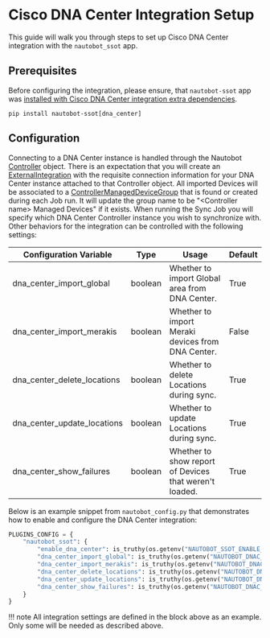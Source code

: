 # Cisco DNA Center Integration Setup

This guide will walk you through steps to set up Cisco DNA Center integration with the `nautobot_ssot` app.

## Prerequisites

Before configuring the integration, please ensure, that `nautobot-ssot` app was [installed with Cisco DNA Center integration extra dependencies](../install.md#install-guide).

```shell
pip install nautobot-ssot[dna_center]
```

## Configuration

Connecting to a DNA Center instance is handled through the Nautobot [Controller](https://docs.nautobot.com/projects/core/en/stable/development/core/controllers/) object. There is an expectation that you will create an [ExternalIntegration](https://docs.nautobot.com/projects/core/en/stable/user-guide/platform-functionality/externalintegration/) with the requisite connection information for your DNA Center instance attached to that Controller object. All imported Devices will be associated to a [ControllerManagedDeviceGroup](https://docs.nautobot.com/projects/core/en/stable/user-guide/core-data-model/dcim/controllermanageddevicegroup/) that is found or created during each Job run. It will update the group name to be "\<Controller name\> Managed Devices" if it exists. When running the Sync Job you will specify which DNA Center Controller instance you wish to synchronize with.  Other behaviors for the integration can be controlled with the following settings:

| Configuration Variable                              | Type    | Usage                                                      | Default              |
| --------------------------------------------------- | ------- | ---------------------------------------------------------- | -------------------- |
| dna_center_import_global                            | boolean | Whether to import Global area from DNA Center.             | True                 |
| dna_center_import_merakis                           | boolean | Whether to import Meraki devices from DNA Center.          | False                |
| dna_center_delete_locations                         | boolean | Whether to delete Locations during sync.                   | True                 |
| dna_center_update_locations                         | boolean | Whether to update Locations during sync.                   | True                 |
| dna_center_show_failures                            | boolean | Whether to show report of Devices that weren't loaded.     | True                 |

Below is an example snippet from `nautobot_config.py` that demonstrates how to enable and configure the DNA Center integration:

```python
PLUGINS_CONFIG = {
    "nautobot_ssot": {
        "enable_dna_center": is_truthy(os.getenv("NAUTOBOT_SSOT_ENABLE_DNA_CENTER", "true")),
        "dna_center_import_global": is_truthy(os.getenv("NAUTOBOT_DNAC_SSOT_DNA_CENTER_IMPORT_GLOBAL", "true")),
        "dna_center_import_merakis": is_truthy(os.getenv("NAUTOBOT_DNAC_SSOT_DNA_CENTER_IMPORT_MERAKIS", "false")),
        "dna_center_delete_locations": is_truthy(os.getenv("NAUTOBOT_DNAC_SSOT_DNA_CENTER_DELETE_LOCATIONS", "true")),
        "dna_center_update_locations": is_truthy(os.getenv("NAUTOBOT_DNAC_SSOT_DNA_CENTER_UPDATE_LOCATIONS", "true")),
        "dna_center_show_failures": is_truthy(os.getenv("NAUTOBOT_DNAC_SSOT_DNA_CENTER_SHOW_FAILURES", "true")),
    }
}
```

!!! note
    All integration settings are defined in the block above as an example. Only some will be needed as described above.
